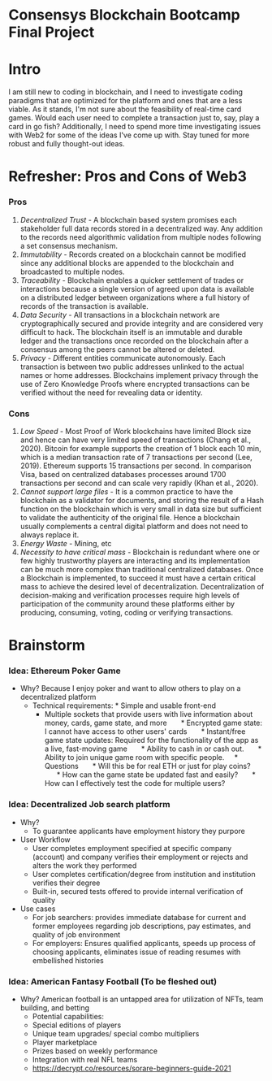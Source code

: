 # Consensys Blockchain Bootcamp Final Project

# Intro

I am still new to coding in blockchain, and I need to investigate coding paradigms that are optimized for the platform and ones that are a less viable. As it stands, I'm not sure about the feasibility of real-time card games. Would each user need to complete a transaction just to, say, play a card in go fish? Additionally, I need to spend more time investigating issues with Web2 for some of the ideas I've come up with. Stay tuned for more robust and fully thought-out ideas.
# Refresher: Pros and Cons of Web3

### Pros

1. *Decentralized Trust* - A blockchain based system promises each stakeholder full data records stored in a decentralized way. Any addition to the records need algorithmic validation from multiple nodes following a set consensus mechanism.
2. *Immutability -* Records created on a blockchain cannot be modified since any additional blocks are appended to the blockchain and broadcasted to multiple nodes.
3. *Traceability -* Blockchain enables a quicker settlement of trades or interactions because a single version of agreed upon data is available on a distributed ledger between organizations where a full history of records of the transaction is available.
4. *Data Security -* All transactions in a blockchain network are cryptographically secured and provide integrity and are considered very difficult to hack. The blockchain itself is an immutable and durable ledger and the transactions once recorded on the blockchain after a consensus among the peers cannot be altered or deleted.
5. *Privacy - D*ifferent entities communicate autonomously. Each transaction is between two public addresses unlinked to the actual names or home addresses. Blockchains implement privacy through the use of Zero Knowledge Proofs where encrypted transactions can be verified without the need for revealing data or identity.

### Cons

1. *Low Speed* -  Most Proof of Work blockchains have limited Block size and hence can have very limited speed of transactions (Chang et al., 2020). Bitcoin for example supports the creation of 1 block each 10 min, which is a median transaction rate of 7 transactions per second (Lee, 2019). Ethereum supports 15 transactions per second. In comparison Visa, based on centralized databases processes around 1700 transactions per second and can scale very rapidly (Khan et al., 2020).
2. *Cannot support large files* - It is a common practice to have the blockchain as a validator for documents, and storing the result of a Hash function on the blockchain which is very small in data size but sufficient to validate the authenticity of the original file. Hence a blockchain usually complements a central digital platform and does not need to always replace it.
3. *Energy Waste* - Mining, etc
4. *Necessity to have critical mass -* Blockchain is redundant where one or few highly trustworthy players are interacting and its implementation can be much more complex than traditional centralized databases. Once a Blockchain is implemented, to succeed it must have a certain critical mass to achieve the desired level of decentralization. Decentralization of decision-making and verification processes require high levels of participation of the community around these platforms either by producing, consuming, voting, coding or verifying transactions.

# Brainstorm

### Idea: Ethereum Poker Game
* Why? Because I enjoy poker and want to allow others to play on a decentralized platform
    *  Technical requirements:
      *  Simple and usable front-end
        *  Multiple sockets that provide users with live information about money, cards, game state, and more
      * Encrypted game state: I cannot have access to other users' cards
      * Instant/free game state updates: Required for the functionality of the app as a live, fast-moving game
      * Ability to cash in or cash out.
      * Ability to join unique game room with specific people.
    *  Questions
      * Will this be for real ETH or just for play coins? 
      * How can the game state be updated fast and easily?
      * How can I effectively test the code for multiple users?

### Idea: Decentralized Job search platform
   * Why?
      * To guarantee applicants have employment history they purpore
   * User Workflow
      * User completes employment specified at specific company (account) and company verifies their employment or rejects and alters the work they performed
      * User completes certification/degree from institution and institution verifies their degree
      * Built-in, secured tests offered to provide internal verification of quality
   * Use cases
      * For job searchers: provides immediate database for current and former employees regarding job descriptions, pay estimates, and quality of job environment
      * For employers: Ensures qualified applicants, speeds up process of choosing applicants, eliminates issue of reading resumes with embellished histories

### Idea: American Fantasy Football (To be fleshed out)
   * Why? American football is an untapped area for utilization of NFTs, team building, and betting
      * Potential capabilities:
       * Special editions of players
       * Unique team upgrades/ special combo multipliers
       * Player marketplace
       * Prizes based on weekly performance
       * Integration with real NFL teams
      * https://decrypt.co/resources/sorare-beginners-guide-2021

